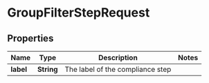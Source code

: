 

# GroupFilterStepRequest


## Properties

| Name | Type | Description | Notes |
|------------ | ------------- | ------------- | -------------|
|**label** | **String** | The label of the compliance step |  |



